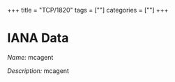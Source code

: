 +++
title = "TCP/1820"
tags = [""]
categories = [""]
+++

# IANA Data

_Name:_ mcagent

_Description:_ mcagent

